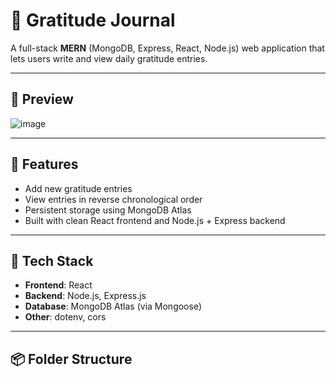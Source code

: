 # 🙏 Gratitude Journal

A full-stack **MERN** (MongoDB, Express, React, Node.js) web application that lets users write and view daily gratitude entries.

---

## 📸 Preview

![image](https://github.com/user-attachments/assets/97e1e997-ac85-4fbb-8689-648093dadf00)


---

## 🚀 Features

- Add new gratitude entries
- View entries in reverse chronological order
- Persistent storage using MongoDB Atlas
- Built with clean React frontend and Node.js + Express backend

---

## 🧱 Tech Stack

- **Frontend**: React
- **Backend**: Node.js, Express.js
- **Database**: MongoDB Atlas (via Mongoose)
- **Other**: dotenv, cors

---

## 📦 Folder Structure


